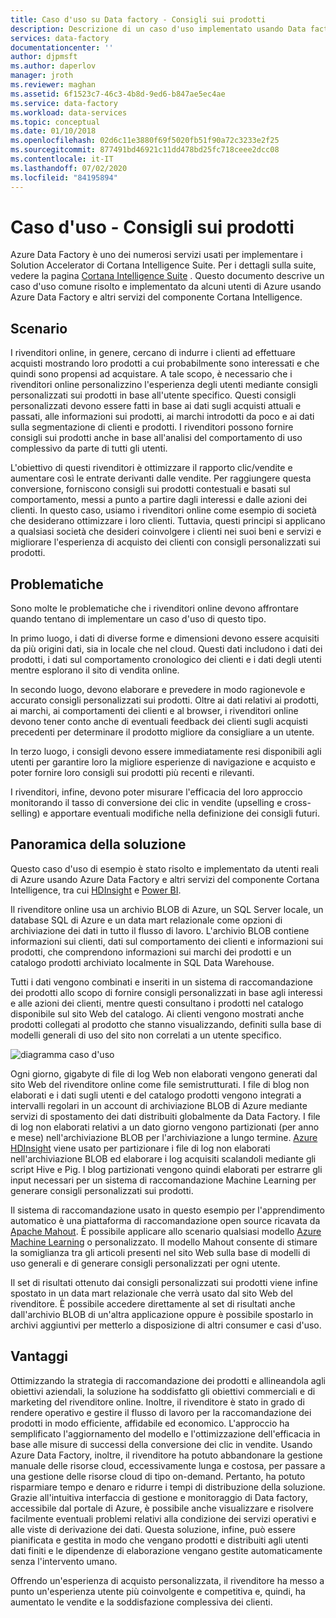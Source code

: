 ```yaml
---
title: Caso d'uso su Data factory - Consigli sui prodotti
description: Descrizione di un caso d'uso implementato usando Data factory di Azure e altri servizi.
services: data-factory
documentationcenter: ''
author: djpmsft
ms.author: daperlov
manager: jroth
ms.reviewer: maghan
ms.assetid: 6f1523c7-46c3-4b8d-9ed6-b847ae5ec4ae
ms.service: data-factory
ms.workload: data-services
ms.topic: conceptual
ms.date: 01/10/2018
ms.openlocfilehash: 02d6c11e3880f69f5020fb51f90a72c3233e2f25
ms.sourcegitcommit: 877491bd46921c11dd478bd25fc718ceee2dcc08
ms.contentlocale: it-IT
ms.lasthandoff: 07/02/2020
ms.locfileid: "84195894"
---
```

# <a name="use-case---product-recommendations"></a>Caso d'uso - Consigli sui prodotti
Azure Data Factory è uno dei numerosi servizi usati per implementare i Solution Accelerator di Cortana Intelligence Suite.  Per i dettagli sulla suite, vedere la pagina [Cortana Intelligence Suite](https://www.microsoft.com/cortanaanalytics) . Questo documento descrive un caso d'uso comune risolto e implementato da alcuni utenti di Azure usando Azure Data Factory e altri servizi del componente Cortana Intelligence.

## <a name="scenario"></a>Scenario
I rivenditori online, in genere, cercano di indurre i clienti ad effettuare acquisti mostrando loro prodotti a cui probabilmente sono interessati e che quindi sono propensi ad acquistare. A tale scopo, è necessario che i rivenditori online personalizzino l'esperienza degli utenti mediante consigli personalizzati sui prodotti in base all'utente specifico. Questi consigli personalizzati devono essere fatti in base ai dati sugli acquisti attuali e passati, alle informazioni sui prodotti, ai marchi introdotti da poco e ai dati sulla segmentazione di clienti e prodotti.  I rivenditori possono fornire consigli sui prodotti anche in base all'analisi del comportamento di uso complessivo da parte di tutti gli utenti.

L'obiettivo di questi rivenditori è ottimizzare il rapporto clic/vendite e aumentare così le entrate derivanti dalle vendite.  Per raggiungere questa conversione, forniscono consigli sui prodotti contestuali e basati sul comportamento, messi a punto a partire dagli interessi e dalle azioni dei clienti. In questo caso, usiamo i rivenditori online come esempio di società che desiderano ottimizzare i loro clienti. Tuttavia, questi principi si applicano a qualsiasi società che desideri coinvolgere i clienti nei suoi beni e servizi e migliorare l'esperienza di acquisto dei clienti con consigli personalizzati sui prodotti.

## <a name="challenges"></a>Problematiche
Sono molte le problematiche che i rivenditori online devono affrontare quando tentano di implementare un caso d'uso di questo tipo. 

In primo luogo, i dati di diverse forme e dimensioni devono essere acquisiti da più origini dati, sia in locale che nel cloud. Questi dati includono i dati dei prodotti, i dati sul comportamento cronologico dei clienti e i dati degli utenti mentre esplorano il sito di vendita online. 

In secondo luogo, devono elaborare e prevedere in modo ragionevole e accurato consigli personalizzati sui prodotti. Oltre ai dati relativi ai prodotti, ai marchi, ai comportamenti dei clienti e al browser, i rivenditori online devono tener conto anche di eventuali feedback dei clienti sugli acquisti precedenti per determinare il prodotto migliore da consigliare a un utente. 

In terzo luogo, i consigli devono essere immediatamente resi disponibili agli utenti per garantire loro la migliore esperienze di navigazione e acquisto e poter fornire loro consigli sui prodotti più recenti e rilevanti. 

I rivenditori, infine, devono poter misurare l'efficacia del loro approccio monitorando il tasso di conversione dei clic in vendite (upselling e cross-selling) e apportare eventuali modifiche nella definizione dei consigli futuri.

## <a name="solution-overview"></a>Panoramica della soluzione
Questo caso d'uso di esempio è stato risolto e implementato da utenti reali di Azure usando Azure Data Factory e altri servizi del componente Cortana Intelligence, tra cui [HDInsight](https://azure.microsoft.com/services/hdinsight/) e [Power BI](https://powerbi.microsoft.com/).

Il rivenditore online usa un archivio BLOB di Azure, un SQL Server locale, un database SQL di Azure e un data mart relazionale come opzioni di archiviazione dei dati in tutto il flusso di lavoro.  L'archivio BLOB contiene informazioni sui clienti, dati sul comportamento dei clienti e informazioni sui prodotti, che comprendono informazioni sui marchi dei prodotti e un catalogo prodotti archiviato localmente in SQL Data Warehouse. 

Tutti i dati vengono combinati e inseriti in un sistema di raccomandazione dei prodotti allo scopo di fornire consigli personalizzati in base agli interessi e alle azioni dei clienti, mentre questi consultano i prodotti nel catalogo disponibile sul sito Web del catalogo. Ai clienti vengono mostrati anche prodotti collegati al prodotto che stanno visualizzando, definiti sulla base di modelli generali di uso del sito non correlati a un utente specifico.

![diagramma caso d'uso](./media/data-factory-product-reco-usecase/diagram-1.png)

Ogni giorno, gigabyte di file di log Web non elaborati vengono generati dal sito Web del rivenditore online come file semistrutturati. I file di blog non elaborati e i dati sugli utenti e del catalogo prodotti vengono integrati a intervalli regolari in un account di archiviazione BLOB di Azure mediante servizi di spostamento dei dati distribuiti globalmente da Data Factory. I file di log non elaborati relativi a un dato giorno vengono partizionati (per anno e mese) nell'archiviazione BLOB per l'archiviazione a lungo termine.  [Azure HDInsight](https://azure.microsoft.com/services/hdinsight/) viene usato per partizionare i file di log non elaborati nell'archiviazione BLOB ed elaborare i log acquisiti scalandoli mediante gli script Hive e Pig. I blog partizionati vengono quindi elaborati per estrarre gli input necessari per un sistema di raccomandazione Machine Learning per generare consigli personalizzati sui prodotti.

Il sistema di raccomandazione usato in questo esempio per l'apprendimento automatico è una piattaforma di raccomandazione open source ricavata da [Apache Mahout](https://mahout.apache.org/).  È possibile applicare allo scenario qualsiasi modello [Azure Machine Learning](https://azure.microsoft.com/services/machine-learning/) o personalizzato.  Il modello Mahout consente di stimare la somiglianza tra gli articoli presenti nel sito Web sulla base di modelli di uso generali e di generare consigli personalizzati per ogni utente.

Il set di risultati ottenuto dai consigli personalizzati sui prodotti viene infine spostato in un data mart relazionale che verrà usato dal sito Web del rivenditore.  È possibile accedere direttamente al set di risultati anche dall'archivio BLOB di un'altra applicazione oppure è possibile spostarlo in archivi aggiuntivi per metterlo a disposizione di altri consumer e casi d'uso.

## <a name="benefits"></a>Vantaggi
Ottimizzando la strategia di raccomandazione dei prodotti e allineandola agli obiettivi aziendali, la soluzione ha soddisfatto gli obiettivi commerciali e di marketing del rivenditore online. Inoltre, il rivenditore è stato in grado di rendere operativo e gestire il flusso di lavoro per la raccomandazione dei prodotti in modo efficiente, affidabile ed economico. L'approccio ha semplificato l'aggiornamento del modello e l'ottimizzazione dell'efficacia in base alle misure di successi della conversione dei clic in vendite. Usando Azure Data Factory, inoltre, il rivenditore ha potuto abbandonare la gestione manuale delle risorse cloud, eccessivamente lunga e costosa, per passare a una gestione delle risorse cloud di tipo on-demand. Pertanto, ha potuto risparmiare tempo e denaro e ridurre i tempi di distribuzione della soluzione. Grazie all'intuitiva interfaccia di gestione e monitoraggio di Data factory, accessibile dal portale di Azure, è possibile anche visualizzare e risolvere facilmente eventuali problemi relativi alla condizione dei servizi operativi e alle viste di derivazione dei dati. Questa soluzione, infine, può essere pianificata e gestita in modo che vengano prodotti e distribuiti agli utenti dati finiti e le dipendenze di elaborazione vengano gestite automaticamente senza l'intervento umano.

Offrendo un'esperienza di acquisto personalizzata, il rivenditore ha messo a punto un'esperienza utente più coinvolgente e competitiva e, quindi, ha aumentato le vendite e la soddisfazione complessiva dei clienti.

